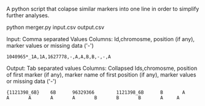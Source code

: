 A python script that colapse similar markers into one line in order to simplify further analyses.

python merger.py input.csv output.csv  

Input: Comma separated Values
Columns: Id,chromosme, position (if any), marker values or missing data ('-')

```
1040965*_1A,1A,1627778,-,A,A,B,B,-,-,A
```

Output: Tab separated values
Columns: Collapsed Ids,chromosme, position of first marker (if any), marker name of first position (if any), marker values or missing data ('-')

```
{1121398_6B}    6B      96329366        1121398_6B      B       A       A       A       A       A       B       B       B       A     A
```